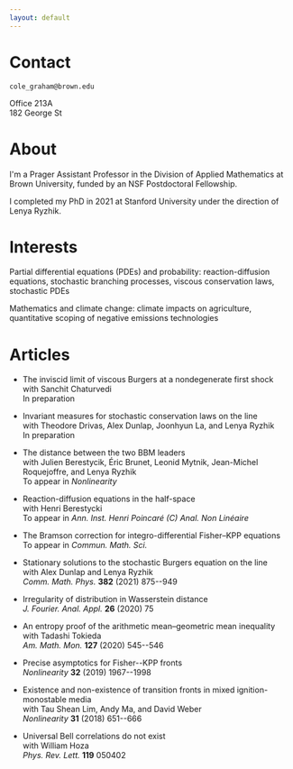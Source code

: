 ```yaml
---
layout: default
---
```


# Contact

``cole_graham@brown.edu``

Office 213A  
182 George St

# About

I'm a Prager Assistant Professor in the Division of Applied Mathematics at Brown University, funded by an NSF Postdoctoral Fellowship.

I completed my PhD in 2021 at Stanford University under the direction of Lenya Ryzhik.

# Interests

Partial differential equations (PDEs) and probability: reaction-diffusion equations, stochastic branching processes, viscous conservation laws, stochastic PDEs

Mathematics and climate change: climate impacts on agriculture, quantitative scoping of negative emissions technologies

# Articles

*   The inviscid limit of viscous Burgers at a nondegenerate first shock  
    with Sanchit Chaturvedi  
    In preparation

*   Invariant measures for stochastic conservation laws on the line  
    with Theodore Drivas, Alex Dunlap, Joonhyun La, and Lenya Ryzhik  
    In preparation

*   The distance between the two BBM leaders  
    with Julien Berestycik, Éric Brunet, Leonid Mytnik, Jean-Michel Roquejoffre, and Lenya Ryzhik  
    To appear in _Nonlinearity_

*   Reaction-diffusion equations in the half-space  
    with Henri Berestycki  
    To appear in _Ann. Inst. Henri Poincaré (C) Anal. Non Linéaire_

*   The Bramson correction for integro-differential Fisher–KPP equations  
    To appear in _Commun. Math. Sci._

*   Stationary solutions to the stochastic Burgers equation on the line  
    with Alex Dunlap and Lenya Ryzhik  
    _Comm. Math. Phys._ **382** (2021) 875--949

*   Irregularity of distribution in Wasserstein distance  
    _J. Fourier. Anal. Appl._ **26** (2020) 75

*   An entropy proof of the arithmetic mean–geometric mean inequality  
    with Tadashi Tokieda  
    _Am. Math. Mon._ **127** (2020) 545--546

*   Precise asymptotics for Fisher--KPP fronts  
    _Nonlinearity_ **32** (2019) 1967--1998

*   Existence and non-existence of transition fronts in mixed ignition-monostable media  
    with Tau Shean Lim, Andy Ma, and David Weber  
    _Nonlinearity_ **31** (2018) 651--666

*   Universal Bell correlations do not exist  
    with William Hoza  
    _Phys. Rev. Lett._ **119** 050402
